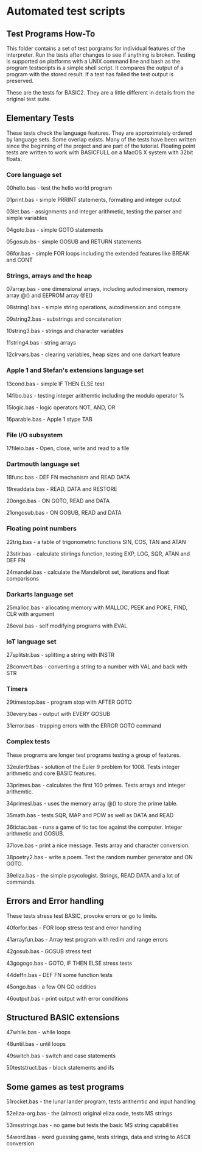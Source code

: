 # Automated test scripts

## Test Programs How-To 

This folder contains a set of test porgrams for individual features of the interpreter. Run the tests after changes to see if anything is broken. Testing is supported on platforms with a UNIX command line and bash as the program testscripts is a simple shell script. It compares the output of a program with the stored result. If a test has failed the test output is preserved. 

These are the tests for BASIC2. They are a little different in details from the original test suite. 

## Elementary Tests 

These tests check the language features. They are approximately ordered by language sets. Some overlap exists. Many of the tests have been written since the beginning of the project and are part of the tutorial. Floating point tests are written to work with BASICFULL on a MacOS X system with 32bit floats. 

### Core language set

00hello.bas - test the hello world program

01print.bas - simple PRRINT statements, formating and integer output

03let.bas - assignments and integer arithmetic, testing the parser and simple variables

04goto.bas - simple GOTO statements

05gosub.bs - simple GOSUB and RETURN statements

06for.bas - simple FOR loops including the extended features like BREAK and CONT 

### Strings, arrays and the heap

07array.bas - one dimensional arrays, including autodimension, memory array @() and EEPROM array @E()

08string1.bas - simple string operations, autodimension and compare

09string2.bas - substrings and concatenation

10string3.bas - strings and character variables

11string4.bas - string arrays 

12clrvars.bas - clearing variables, heap sizes and one darkart feature 

### Apple 1 and Stefan's extensions language set

13cond.bas - simple IF THEN ELSE test

14fibo.bas - testing integer arithemtic including the modulo operator % 

15logic.bas - logic operators NOT, AND, OR

16parable.bas - Apple 1 stype TAB

### File I/O subsystem

17fileio.bas - Open, close, write and read to a file 

### Dartmouth language set

18func.bas - DEF FN mechanism and READ DATA

19readdata.bas - READ, DATA and RESTORE

20ongo.bas - ON GOTO, READ and DATA

21ongosub.bas - ON GOSUB, READ and DATA

### Floating point numbers

22trig.bas - a table of trigonometric functions SIN, COS, TAN and ATAN

23stir.bas - calculate stirlings function, testing EXP, LOG, SQR, ATAN and DEF FN

24mandel.bas - calculate the Mandelbrot set, iterations and float comparisons 

### Darkarts language set 

25malloc.bas - allocating memory with MALLOC, PEEK and POKE, FIND, CLR with argument

26eval.bas - self modifying programs with EVAL

### IoT language set

27splitstr.bas - splitting a string with INSTR

28convert.bas - converting a string to a number with VAL and back with STR

### Timers 

29timestop.bas - program stop with AFTER GOTO

30every.bas - output with EVERY GOSUB

31error.bas - trapping errors with the ERROR GOTO command

### Complex tests

These programs are longer test programs testing a group of features. 

32euler9.bas - solution of the Euler 9 problem for 1008. Tests integer arithmetic and core BASIC features.

33primes.bas - calculates the first 100 primes. Tests arrays and integer arithemtic.

34primesl.bas - uses the memory array @() to store the prime table. 

35math.bas - tests SQR, MAP and POW as well as DATA and READ

36tictac.bas - runs a game of tic tac toe against the computer. Integer arithmetic and GOSUB.

37love.bas - print a nice message. Tests array and character conversion.

38poetry2.bas - write a poem. Test the random number generator and ON GOTO.

39eliza.bas - the simple psycologist. Strings, READ DATA and a lot of commands.

## Errors and Error handling

These tests stress test BASIC, provoke errors or go to limits.

40forfor.bas - FOR loop stress test and error handling 

41arrayfun.bas - Array test program with redim and range errors

42gosub.bas - GOSUB stress test

43gogogo.bas - GOTO, IF THEN ELSE stress tests

44deffn.bas - DEF FN some function tests 

45ongo.bas - a few ON GO oddities

46output.bas - print output with error conditions 

## Structured BASIC extensions

47while.bas - while loops 

48until.bas - until loops 

49switch.bas - switch and case statements 

50teststruct.bas - block statements and ifs

## Some games as test programs 

51rocket.bas - the lunar lander program, tests arithemtic and input handling

52eliza-org.bas - the (almost) original eliza code, tests MS strings

53msstrings.bas - no game but tests the basic MS string capabilities

54word.bas - word guessing game, tests strings, data and string to ASCII conversion










